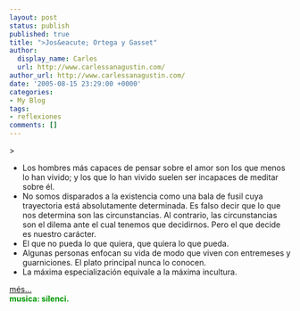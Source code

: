 ```yaml
---
layout: post
status: publish
published: true
title: ">Jos&eacute; Ortega y Gasset"
author:
  display_name: Carles
  url: http://www.carlessanagustin.com/
author_url: http://www.carlessanagustin.com/
date: '2005-08-15 23:29:00 +0000'
categories:
- My Blog
tags:
- reflexiones
comments: []
---
```

<p>><a href="http://filosofia.gr/images/vivliopics/texnologias/1big.jpg"><img src="http://filosofia.gr/images/vivliopics/texnologias/1big.jpg" alt="" border="0" /></a>
<ul>
<li>Los hombres m&aacute;s capaces de pensar sobre el amor son los que menos lo han vivido; y los que lo han vivido suelen ser incapaces de meditar sobre &eacute;l.</li>
<li>No somos disparados a la existencia como una bala de fusil cuya trayectoria est&aacute; absolutamente determinada. Es falso decir que lo que nos determina son las circunstancias. Al contrario, las circunstancias son el dilema ante el cual tenemos que decidirnos. Pero el que decide es nuestro car&aacute;cter.</li>
<li>El que no pueda lo que quiera, que quiera lo que pueda.</li>
<li>Algunas personas enfocan su vida de modo que viven con entremeses y guarniciones. El plato principal nunca lo conocen.</li>
<li>La m&aacute;xima especializaci&oacute;n equivale a la m&aacute;xima incultura.</li>
</ul>
<p> <a href="http://www.proverbia.net/citasautor.asp?autor=723" target="_blank">m&eacute;s...</a><br /><span style="font-weight:bold;color:rgb(0,153,0);">musica: silenci.</span></p>
